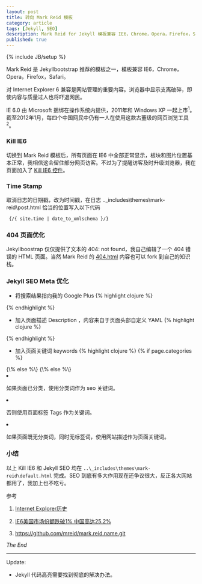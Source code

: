 ```yaml
---
layout: post
title: 转向 Mark Reid 模板
category: article
tags: [Jekyll, SEO]
description: Mark Reid for Jekyll 模板兼容 IE6，Chrome，Opera，Firefox，Safari
published: true
---
```

{% include JB/setup %}

Mark Reid 是 Jekyllbootstrap 推荐的模板之一，模板兼容 IE6，Chrome，Opera，Firefox，Safari。

对 Internet Explorer 6 兼容是网站管理的重要内容。浏览器中显示支离破碎，即使内容与质量过人也将吓退网民。

IE 6.0 由 Microsoft 捆绑在操作系统内提供，2011年和 Windows XP 一起上市<sup>1</sup>。截至2012年1月，每四个中国网民中仍有一人在使用这款古董级的网页浏览工具<sup>2</sup>。

### Kill IE6

切换到 Mark Reid 模板后，所有页面在 IE6 中全部正常显示，板块和图片位置基本正常，我相信这会留住部分网页访客。不过为了提醒访客及时升级浏览器，我在页面加入了 [Kill IE6 控件](http://www.neoease.com/ie6-must-die/)。

### Time Stamp

取消日志的日期戳，改为时间戳，在日志 ..\_includes\themes\mark-reid\post.html 恰当的位置写入以下代码

	 {/{ site.time | date_to_xmlschema }/}


### 404 页面优化

Jekyllboostrap 仅仅提供了文本的 404: not found，我自己编辑了一个 404 错误的 HTML 页面。当然 Mark Reid 的 [404.html](https://github.com/mreid/mark.reid.name) 内容也可以 fork 到自己的知识栈。

### Jekyll SEO Meta 优化

* 将搜索结果指向我的 Google Plus
{% highlight clojure %}
 <link rel="author" href="https://plus.google.com/u/0/111730946330475204627" />
{% endhighlight %}

* 加入页面描述 Description ，内容来自于页面头部自定义 YAML 
{% highlight clojure %}
<meta name="description" content="{\{page.description}\}" />
{% endhighlight %}
	
* 加入页面关键词 keywords
{% highlight clojure %}
{\% if page.categories %\}
<meta name="keywords" content="{\{ page.categories }\}" />
{\% else %\}
<meta name="keywords" content="{\{ page.tags }\}" />
{\% else %\}	
<meta name="keywords" content="{\{site.description}\} />
{\% endif %\}
{% endhighlight %}	

以上 keywords 的意义在于：

1. 如果页面已分类，使用分类词作为 seo 关键词。

1. 否则使用页面标签 Tags 作为关键词。

1. 如果页面既无分类词，同时无标签词，使用网站描述作为页面关键词。

### 小结

以上 Kill IE6 和 Jekyll SEO 均在 `..\_includes\themes\mark-reid\default.html` 完成。SEO 到底有多大作用现在还争议很大，反正各大网站都用了，我加上也不吃亏。

参考

1. [Internet Explorer历史](http://en.wikipedia.org/wiki/History_of_Internet_Explorer)

2. [IE6美国市场份额跌破1% 中国高达25.2%](http://tech.163.com/digi/12/0105/07/7N060FEJ00161MAH.html)

3. https://github.com/mreid/mark.reid.name.git

*The End*

------

Update:  

* Jekyll 代码高亮需要找到彻底的解决办法。